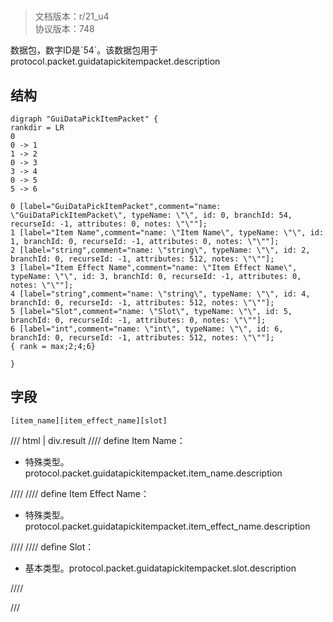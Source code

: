 # <!-- md:samp GuiDataPickItemPacket -->

> 文档版本：r/21_u4<br/>协议版本：748

<!-- md:samp GuiDataPickItemPacket -->数据包，数字ID是`54`。该数据包用于protocol.packet.guidatapickitempacket.description

## 结构

```viz
digraph "GuiDataPickItemPacket" {
rankdir = LR
0
0 -> 1
1 -> 2
0 -> 3
3 -> 4
0 -> 5
5 -> 6

0 [label="GuiDataPickItemPacket",comment="name: \"GuiDataPickItemPacket\", typeName: \"\", id: 0, branchId: 54, recurseId: -1, attributes: 0, notes: \"\""];
1 [label="Item Name",comment="name: \"Item Name\", typeName: \"\", id: 1, branchId: 0, recurseId: -1, attributes: 0, notes: \"\""];
2 [label="string",comment="name: \"string\", typeName: \"\", id: 2, branchId: 0, recurseId: -1, attributes: 512, notes: \"\""];
3 [label="Item Effect Name",comment="name: \"Item Effect Name\", typeName: \"\", id: 3, branchId: 0, recurseId: -1, attributes: 0, notes: \"\""];
4 [label="string",comment="name: \"string\", typeName: \"\", id: 4, branchId: 0, recurseId: -1, attributes: 512, notes: \"\""];
5 [label="Slot",comment="name: \"Slot\", typeName: \"\", id: 5, branchId: 0, recurseId: -1, attributes: 0, notes: \"\""];
6 [label="int",comment="name: \"int\", typeName: \"\", id: 6, branchId: 0, recurseId: -1, attributes: 512, notes: \"\""];
{ rank = max;2;4;6}

}

```

## 字段

```title='GuiDataPickItemPacket'
[item_name][item_effect_name][slot]
```

/// html | div.result
//// define
Item Name：[<!-- md:samp string -->](../types/string.md)

- 特殊类型。protocol.packet.guidatapickitempacket.item_name.description


////
//// define
Item Effect Name：[<!-- md:samp string -->](../types/string.md)

- 特殊类型。protocol.packet.guidatapickitempacket.item_effect_name.description


////
//// define
Slot：<!-- md:samp int -->

- 基本类型。protocol.packet.guidatapickitempacket.slot.description


////

///

